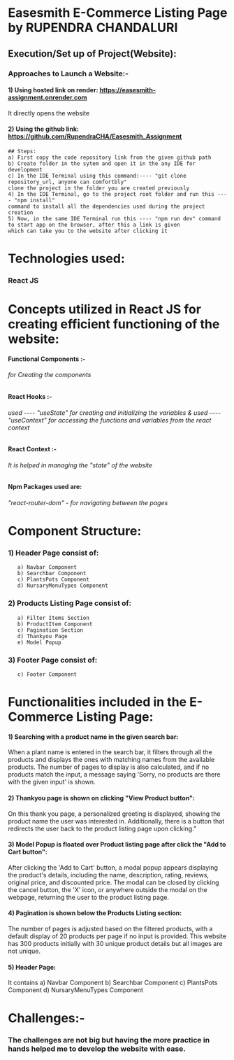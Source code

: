 # Easesmith E-Commerce Listing Page by RUPENDRA CHANDALURI


## Execution/Set up of Project(Website):
  ### Approaches to Launch a Website:-
  #### 1) Using hosted link on render: https://easesmith-assignment.onrender.com
  It directly opens the website
  #### 2) Using the github link: https://github.com/RupendraCHA/Easesmith_Assignment
    ## Steps:
    a) First copy the code repository link from the given github path
    b) Create folder in the sytem and open it in the any IDE for development
    c) In the IDE Terminal using this command:---- "git clone repository_url, anyone can comfortbly" 
    clone the project in the folder you are created previously
    4) In the IDE Terminal, go to the project root folder and run this ---- "npm install"
    command to install all the dependencies used during the project creation
    5) Now, in the same IDE Terminal run this ---- "npm run dev" command to start app on the browser, after this a link is given 
    which can take you to the website after clicking it
# Technologies used:
  ### React JS

# Concepts utilized in React JS for creating efficient functioning of the website:
  #### Functional Components :- 
  ###### for Creating the components
  
  #### React Hooks :- 
  ###### used ---- "useState" for creating and initializing the variables & used ---- "useContext" for accessing the functions and variables from the react context
  
  #### React Context :-
  ###### It is helped in managing the "state" of the website
  
  #### Npm Packages used are:
  ###### "react-router-dom" - for navigating between the pages
  

# Component Structure:
  ### 1) Header Page consist of:
       a) Navbar Component
       b) Searchbar Component
       c) PlantsPots Component
       d) NursaryMenuTypes Component
  ### 2) Products Listing Page consist of:
       a) Filter Items Section
       b) ProductItem Component
       c) Pagination Section
       d) Thankyou Page
       e) Model Popup
  ### 3) Footer Page consist of:
       c) Footer Component

# Functionalities included in the E-Commerce Listing Page:
  #### 1) Searching with a product name in the given search bar:
  When a plant name is entered in the search bar, it filters through all the products and displays the ones with matching names from the available products.            The number of pages to display is also calculated, and if no products match the input, a message saying 'Sorry, no products are there with the given input' is shown.

  #### 2) Thankyou page is shown on clicking "View Product button":
  On this thank you page, a personalized greeting is displayed, showing the product name the user was interested in. 
  Additionally, there is a button that redirects the user back to the product listing page upon clicking."

  #### 3) Model Popup is floated over Product listing page after click the "Add to Cart button":
  After clicking the 'Add to Cart' button, a modal popup appears displaying the product's details, including the name, description, rating, reviews, original         price, and discounted price. The modal can be closed by clicking the cancel button, the 'X' icon, or anywhere outside the modal on the webpage, returning the       user to the product listing page.

  #### 4) Pagination is shown below the Products Listing section:
  The number of pages is adjusted based on the filtered products, with a default display of 20 products per page if no input is provided.
  This website has 300 products initially with 30 unique product details but all images are not unique.

  #### 5) Header Page:
  It contains a) Navbar Component
       b) Searchbar Component
       c) PlantsPots Component
       d) NursaryMenuTypes Component
# Challenges:-
### The challenges are not big but having the more practice in hands helped me to develop the website with ease.
  

